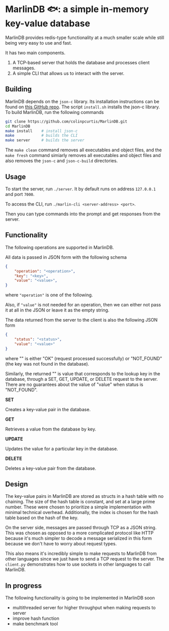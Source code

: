 # MarlinDB 🐟: a simple in-memory key-value database

MarlinDB provides redis-type functionality at a much smaller scale while still being very easy to use and fast.

It has two main components.
1. A TCP-based server that holds the database and processes client messages.
2. A simple CLI that allows us to interact with the server.

## Building
MarlinDB depends on the `json-c` library.  Its installation instructions can be found on [this GitHub repo](https://github.com/json-c/json-c).  The script `install.sh` installs the json-c library.
To build MarlinDB, run the following commands

```bash
git clone https://github.com/colinpcurtis/MarlinDB.git
cd MarlinDB
make install    # install json-c
make            # builds the CLI
make server     # builds the server
```

The `make clean` command removes all executables and object files, and the `make fresh` command simiarly removes all executables and object files and also removes the `json-c` and `json-c-build` directories.

## Usage
To start the server, run `./server`.  It by default runs on address `127.0.0.1` and port `7000`.

To access the CLI, run `./marlin-cli <server-address> <port>`.

Then you can type commands into the prompt and get responses from the server.

## Functionality
The following operations are supported in MarlinDB.

All data is passed in JSON form with the following schema
```json
{
    "operation": "<operation>",
    "key": "<key>",
    "value": "<value>",
}
```

where `"operation"` is one of the following.

Also, if `"value"` is not needed for an operation, then we can either not pass it at all in the JSON or leave it as the empty string.


The data returned from the server to the client is also the following JSON form
```json
{
    "status": "<status>",
    "value": "<value>"
}
```
where "<status>" is either "OK" (request processed successfully) or "NOT_FOUND" (the key was not found in the database).

Similarly, the returned "<value>" is value that corresponds to the lookup key in the database, through a SET, GET, UPDATE, or DELETE request to the server.  There are no guarantees about the value of "value" when status is "NOT_FOUND".

<b>SET</b>

Creates a key-value pair in the database.

<b>GET</b>

Retrieves a value from the database by key.

<b>UPDATE</b>

Updates the value for a particular key in the database.

<b>DELETE</b>

Deletes a key-value pair from the database.

## Design
The key-value pairs in MarlinDB are stored as structs in a hash table with no chaining.  The size of the hash table is constant, and set at a large prime number.  These were chosen to prioritize a simple implementation with minimal technical overhead. Additionally, the index is chosen for the hash table based on the hash of the key.

On the server side, messages are passed through TCP as a JSON string.  This was chosen as opposed to a more complicated protocol like HTTP because it's much simpler to decode a message serialized in this form because we don't have to worry about request types.

This also means it's incredibly simple to make requests to  MarlinDB from other languages since we just have to send a TCP request to the server. The `client.py` demonstrates how to use sockets in other languages to call MarlinDB.

<!-- ## Very simple benchmarks
| Operation      | Time (s)             |
| -----------    | -----------          |
| SET            | $9.6\cdot10^{-5}$    |
| GET            | 75          |
| UPDATE         | 78          |
| DELETE         | 89          | -->


## In progress
The following functionality is going to be implemented in MarlinDB soon
- multithreaded server for higher throughput when making requests to server
- improve hash function
- make benchmark tool
